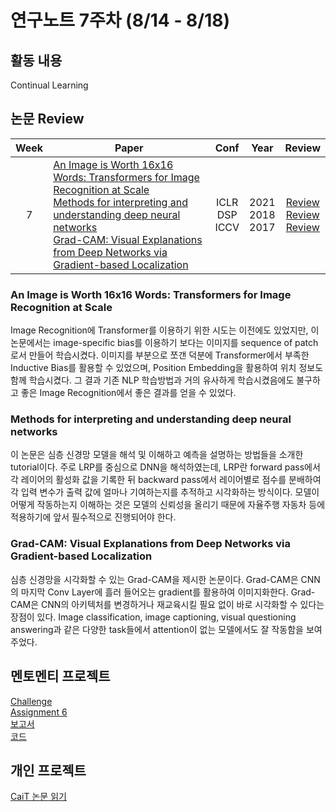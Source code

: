 # 연구노트 7주차 (8/14 - 8/18)
## 활동 내용
Continual Learning
 

## 논문 Review
| Week   | Paper                                               | Conf | Year   | Review   |
| :----: | ------------------------------------------------------- | :----: | :------------: | :------: |
| 7   |  [An Image is Worth 16x16 Words: Transformers for Image Recognition at Scale](https://arxiv.org/pdf/2010.11929.pdf)<br>[Methods for interpreting and understanding deep neural networks](https://www.sciencedirect.com/science/article/pii/S1051200417302385)<br>[Grad-CAM: Visual Explanations from Deep Networks via Gradient-based Localization](https://arxiv.org/pdf/1610.02391.pdf)   | ICLR<br>DSP<br>ICCV    | 2021<br>2018<br>2017   | [Review](https://github.com/Chihiro0623/2023summer-selfstudy1/blob/main/week7/Reviews/AN%20IMAGE%20IS%20WORTH%2016X16%20WORDS%20TRANSFORMERS%20FOR%20IMAGE%20RECOGNITION%20AT%20SCALE.pdf)<br>[Review](https://github.com/Chihiro0623/2023summer-selfstudy1/blob/main/week7/Reviews/Methods%20for%20interpreting%20and%20understanding%20deep%20neural%20networks.pdf)<br>[Review](https://github.com/Chihiro0623/2023summer-selfstudy1/blob/main/week7/Reviews/Grad-CAM%20Visual%20Explanations%20from%20Deep%20Networks%20via%20Gradient-based%20Localization.pdf) |

### An Image is Worth 16x16 Words: Transformers for Image Recognition at Scale
Image Recognition에 Transformer를 이용하기 위한 시도는 이전에도 있었지만, 이 논문에서는 image-specific bias를 이용하기 보다는 이미지를 sequence of patch로서 만들어 학습시켰다. 이미지를 부분으로 쪼갠 덕분에 Transformer에서 부족한 Inductive Bias를 활용할 수 있었으며, Position Embedding을 활용하여 위치 정보도 함께 학습시켰다. 그 결과 기존 NLP 학습방법과 거의 유사하게 학습시켰음에도 불구하고 좋은 Image Recognition에서 좋은 결과를 얻을 수 있었다.

### Methods for interpreting and understanding deep neural networks
이 논문은 심층 신경망 모델을 해석 및 이해하고 예측을 설명하는 방법들을 소개한 tutorial이다. 주로 LRP를 중심으로 DNN을 해석하였는데, LRP란 forward pass에서 각 레이어의 활성화 값을 기록한 뒤 backward pass에서 레이어별로 점수를 분배하여 각 입력 변수가 출력 값에 얼마나 기여하는지를 추적하고 시각화하는 방식이다. 모델이 어떻게 작동하는지 이해하는 것은 모델의 신뢰성을 올리기 때문에 자율주행 자동차 등에 적용하기에 앞서 필수적으로 진행되어야 한다.

### Grad-CAM: Visual Explanations from Deep Networks via Gradient-based Localization
심층 신경망을 시각화할 수 있는 Grad-CAM을 제시한 논문이다. Grad-CAM은 CNN의 마지막 Conv Layer에 흘러 들어오는 gradient를 활용하여 이미지화한다. Grad-CAM은 CNN의 아키텍처를 변경하거나 재교육시킬 필요 없이 바로 시각화할 수 있다는 장점이 있다. Image classification, image captioning, visual questioning answering과 같은 다양한 task들에서 attention이 없는 모델에서도 잘 작동함을 보여주었다.

## 멘토멘티 프로젝트
[Challenge](https://www.kaggle.com/competitions/cilab-summer-intern-program-challenge/)  
[Assignment 6](https://github.com/Chihiro0623/2023summer-selfstudy1/blob/main/week7/Project/week6.pdf)  
[보고서](https://github.com/Chihiro0623/2023summer-selfstudy1/blob/main/week7/Project/Assignment6.pdf)  
[코드](https://github.com/Chihiro0623/2023summer-selfstudy1/tree/main/week7/Project/Assignment6)  

## 개인 프로젝트
[CaiT 논문 읽기](https://github.com/Chihiro0623/ContinualLearning/blob/main/Study/Papers/Going%20deeper%20with%20Image%20Transformers.pdf)  

